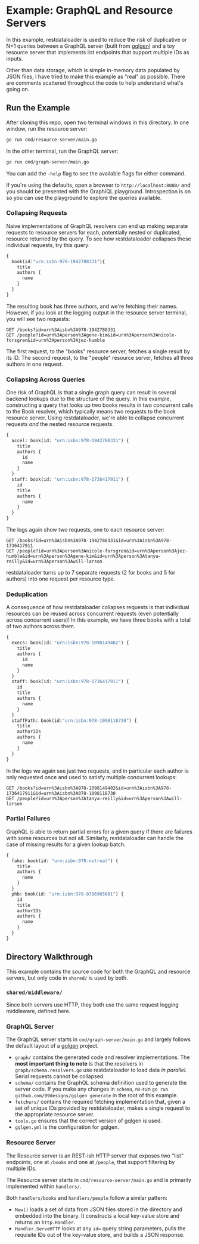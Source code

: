 # Example: GraphQL and Resource Servers

In this example, restdataloader is used to reduce the risk of duplicative or N+1
queries between a GraphQL server (built from [gqlgen][gqlgen]) and a toy
resource server that implements list endpoints that support multiple IDs as
inputs.

Other than data storage, which is simple in-memory data populated by JSON files,
I have tried to make this example as "real" as possible. There are comments
scattered throughout the code to help understand what's going on.

## Run the Example

After cloning this repo, open two terminal windows in this directory. In one
window, run the resource server:

```sh
go run cmd/resource-server/main.go
```

In the other terminal, run the GraphQL server:

```sh
go run cmd/graph-server/main.go
```

You can add the `-help` flag to see the available flags for either command.

If you're using the defaults, open a browser to `http://localhost:8080/` and you
should be presented with the GraphiQL playground. Introspection is on so you can
use the playground to explore the queries available.

### Collapsing Requests

Naive implementations of GraphQL resolvers can end up making separate requests
to resource servers for each, potentially nested or duplicated, resource
returned by the query. To see how restdataloader collapses these individual
requests, try this query:

```graphql
{
  book(id:"urn:isbn:978-1942788331"){
    title
    authors {
      name
    }
  }
}
```

The resulting book has three authors, and we're fetching their names. However,
if you look at the logging output in the resource server terminal, you will see
two requests:

```http
GET /books?id=urn%3Aisbn%3A978-1942788331
GET /people?id=urn%3Aperson%3Agene-kim&id=urn%3Aperson%3Anicole-forsgren&id=urn%3Aperson%3Ajez-humble
```

The first request, to the "books" resource server, fetches a single result by
its ID. The second request, to the "people" resource server, fetches all three
authors in one request.

### Collapsing Across Queries

One risk of GraphQL is that a single graph query can result in several backend
lookups due to the structure of the query. In this example, constructing a query
that looks up two books results in two concurrent calls to the Book resolver,
which typically means two requests to the book resource server. Using
restdataloader, we're able to collapse concurrent requests _and_ the nested
resource requests.

```graphql
{
  accel: book(id: "urn:isbn:978-1942788331") {
    title
    authors {
      id
      name
    }
  }
  staff: book(id: "urn:isbn:978-1736417911") {
    id
    title
    authors {
      name
    }
  }
}
```

The logs again show two requests, one to each resource server:

```http
GET /books?id=urn%3Aisbn%3A978-1942788331&id=urn%3Aisbn%3A978-1736417911
GET /people?id=urn%3Aperson%3Anicole-forsgren&id=urn%3Aperson%3Ajez-humble&id=urn%3Aperson%3Agene-kim&id=urn%3Aperson%3Atanya-reilly&id=urn%3Aperson%3Awill-larson
```

restdataloader turns up to 7 separate requests (2 for books and 5 for authors)
into one request per resource type.

### Deduplication

A consequence of how restdataloader collapses requests is that individual
resources can be reused across concurrent requests (even potentially across
concurrent users)! In this example, we have three books with a total of two
authors across them.

```graphql
{
  execs: book(id: "urn:isbn:978-1098149482") {
    title
    authors {
      id
      name
    }
  }
  staff: book(id: "urn:isbn:978-1736417911") {
    id
    title
    authors {
      name
    }
  }
  staffPath: book(id:"urn:isbn:978-1098118730") {
    title
    authorIDs
    authors {
      name
    }
  }
}
```

In the logs we again see just two requests, and in particular each author is
only requested once and used to satisfy multiple concurrent lookups:

```http
GET /books?id=urn%3Aisbn%3A978-1098149482&id=urn%3Aisbn%3A978-1736417911&id=urn%3Aisbn%3A978-1098118730
GET /people?id=urn%3Aperson%3Atanya-reilly&id=urn%3Aperson%3Awill-larson
```

### Partial Failures

GraphQL is able to return partial errors for a given query if there are
failures with some resources but not all. Similarly, restdataloader can handle
the case of missing results for a given lookup batch.

```graphql
{
  fake: book(id: "urn:isbn:978-notreal") {
    title
    authors {
      name
    }
  }
  phb: book(id: "urn:isbn:978-0786965601") {
    id
    title
    authorIDs
    authors {
      name
    }
  }
}
```

## Directory Walkthrough

This example contains the source code for both the GraphQL and resource servers,
but only code in `shared/` is used by both.

### `shared/middleware/`

Since both servers use HTTP, they both use the same request logging middleware,
defined here.

### GraphQL Server

The GraphQL server starts in `cmd/graph-server/main.go` and largely follows the
default layout of a [gqlgen][gqlgen] project.

- `graph/` contains the generated code and resolver implementations. The **most
  important thing to note** is that the resolvers in `graph/schema.resolvers.go`
  use restdataloader to load data _in parallel_. Serial requests cannot be
  collapsed.
- `schema/` contains the GraphQL schema definition used to generate the server
  code. If you make any changes in `schema`, re-run `go run
  github.com/99designs/gqlgen generate` in the root of this example.
- `fetchers/` contains the required fetching implementation that, given a set of
  unique IDs provided by restdataloader, makes a single request to the
  appropriate resource server.
- `tools.go` ensures that the correct version of gqlgen is used.
- `gqlgen.yml` is the configuration for gqlgen.

### Resource Server

The Resource server is an REST-ish HTTP server that exposes two "list"
endpoints, one at `/books` and one at `/people`, that support filtering by
multiple IDs.

The Resource server starts in `cmd/resource-server/main.go` and is primarily
implemented within `handlers/`.

Both `handlers/books` and `handlers/people` follow a similar pattern:

- `New()` loads a set of data from JSON files stored in the directory and
  embedded into the binary. It constructs a local key-value store and returns an
  `http.Handler`.
- `Handler.ServeHTTP` looks at any `id=` query string parameters, pulls the
  requisite IDs out of the key-value store, and builds a JSON response.

[gqlgen]: https://gqlgen.com
